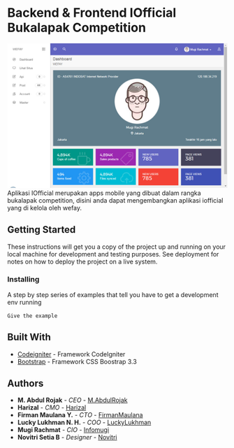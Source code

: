 # Backend & Frontend IOfficial Bukalapak Competition
![alt text](https://raw.githubusercontent.com/infomugi/iofficial/52ea1e18b397c26d434718b0483563305f81ac90/screenshot.jpg)
Aplikasi IOfficial merupakan apps mobile yang dibuat dalam rangka bukalapak competition, disini anda dapat mengembangkan aplikasi iofficial yang di kelola oleh wefay.

## Getting Started
These instructions will get you a copy of the project up and running on your local machine for development and testing purposes. See deployment for notes on how to deploy the project on a live system.

### Installing
A step by step series of examples that tell you have to get a development env running
```
Give the example
```

## Built With
* [Codeigniter](https://www.codeigniter.com/) - Framework CodeIgniter
* [Bootstrap](https://www.getbootstrap.com/) - Framework CSS Boostrap 3.3

## Authors
* **M. Abdul Rojak** - *CEO* - [M.AbdulRojak](https://github.com/infomugi)
* **Harizal** - *CMO* - [Harizal](https://github.com/infomugi)
* **Firman Maulana Y.** - *CTO* - [FirmanMaulana](https://github.com/infomugi)
* **Lucky Lukhman N. H.** - *COO* - [LuckyLukhman](https://github.com/infomugi)
* **Mugi Rachmat** - *CIO* - [Infomugi](https://github.com/infomugi)
* **Novitri Setia B** - *Designer* - [Novitri](https://github.com/infomugi)
